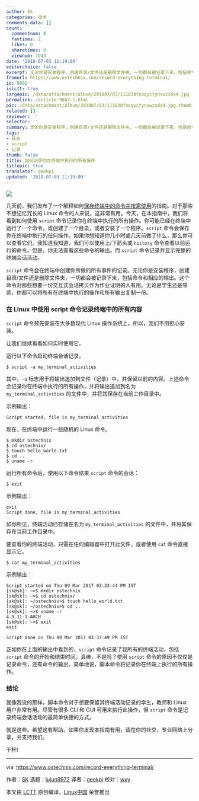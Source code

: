 ```yaml
---
author: Sk
categories: 技术
comments_data: []
count:
  commentnum: 0
  favtimes: 2
  likes: 0
  sharetimes: 0
  viewnum: 7043
date: '2018-07-03 11:19:00'
editorchoice: false
excerpt: 无论你是安装程序，创建目录/文件还是删除文件夹，一切都会被记录下来，包括命令和相应的输出。这个命令对那些想要一份交互式会话拷贝作为作业证明的人有用。无论是学生还是导师，你都可以将所有在终端中执行的操作和所有输出复制一份。
fromurl: https://www.ostechnix.com/record-everything-terminal/
id: 9802
islctt: true
largepic: /data/attachment/album/201807/03/111838fnoqyctynxwzxdx4.jpg
permalink: /article-9802-1.html
pic: /data/attachment/album/201807/03/111838fnoqyctynxwzxdx4.jpg.thumb.jpg
related: []
reviewer: ''
selector: ''
summary: 无论你是安装程序，创建目录/文件还是删除文件夹，一切都会被记录下来，包括命令和相应的输出。这个命令对那些想要一份交互式会话拷贝作为作业证明的人有用。无论是学生还是导师，你都可以将所有在终端中执行的操作和所有输出复制一份。
tags:
- 日志
- script
- 记录
thumb: false
title: 如何记录你在终端中执行的所有操作
titlepic: true
translator: geekpi
updated: '2018-07-03 11:19:00'
---
```


![](/data/attachment/album/201807/03/111838fnoqyctynxwzxdx4.jpg)


几天前，我们发布了一个解释如何[保存终端中的命令并按需使用](https://www.ostechnix.com/save-commands-terminal-use-demand/)的指南。对于那些不想记忆冗长的 Linux 命令的人来说，这非常有用。今天，在本指南中，我们将看到如何使用 `script` 命令记录你在终端中执行的所有操作。你可能已经在终端中运行了一个命令，或创建了一个目录，或者安装了一个程序。`script` 命令会保存你在终端中执行的任何操作。如果你想知道你几小时或几天前做了什么，那么你可以查看它们。我知道我知道，我们可以使用上/下箭头或 `history` 命令查看以前运行的命令。但是，你无法查看这些命令的输出。而 `script` 命令记录并显示完整的终端会话活动。


`script` 命令会在终端中创建你所做的所有事件的记录。无论你是安装程序，创建目录/文件还是删除文件夹，一切都会被记录下来，包括命令和相应的输出。这个命令对那些想要一份交互式会话拷贝作为作业证明的人有用。无论是学生还是导师，你都可以将所有在终端中执行的操作和所有输出复制一份。


### 在 Linux 中使用 script 命令记录终端中的所有内容


`script` 命令预先安装在大多数现代 Linux 操作系统上。所以，我们不用担心安装。


让我们继续看看如何实时使用它。


运行以下命令启动终端会话记录。



```
$ script -a my_terminal_activities

```

其中，`-a` 标志用于将输出追加到文件（记录）中，并保留以前的内容。上述命令会记录你在终端中执行的所有操作，并将输出追加到名为 `my_terminal_activities` 的文件中，并将其保存在当前工作目录中。


示例输出：



```
Script started, file is my_terminal_activities

```

现在，在终端中运行一些随机的 Linux 命令。



```
$ mkdir ostechnix
$ cd ostechnix/
$ touch hello_world.txt
$ cd ..
$ uname -r

```

运行所有命令后，使用以下命令结束 `script` 命令的会话：



```
$ exit

```

示例输出：



```
exit
Script done, file is my_terminal_activities

```

如你所见，终端活动已存储在名为 `my_terminal_activities` 的文件中，并将其保存在当前工作目录中。


要查看你的终端活动，只需在任何编辑器中打开此文件，或者使用 `cat` 命令直接显示它。



```
$ cat my_terminal_activities

```

示例输出：



```
Script started on Thu 09 Mar 2017 03:33:44 PM IST
[sk@sk]: ~>$ mkdir ostechnix
[sk@sk]: ~>$ cd ostechnix/
[sk@sk]: ~/ostechnix>$ touch hello_world.txt
[sk@sk]: ~/ostechnix>$ cd ..
[sk@sk]: ~>$ uname -r
4.9.11-1-ARCH
[sk@sk]: ~>$ exit
exit

Script done on Thu 09 Mar 2017 03:37:49 PM IST
```

正如你在上面的输出中看到的，`script` 命令记录了我所有的终端活动，包括 `script` 命令的开始和结束时间。真棒，不是吗？使用 `script` 命令的原因不仅仅是记录命令，还有命令的输出。简单地说，脚本命令将记录你在终端上执行的所有操作。


### 结论


就像我说的那样，脚本命令对于想要保留其终端活动记录的学生，教师和 Linux 用户非常有用。尽管有很多 CLI 和 GUI 可用来执行此操作，但 `script` 命令是记录终端会话活动的最简单快捷的方式。


就是这些。希望这有帮助。如果你发现本指南有用，请在你的社交，专业网络上分享，并支持我们。


干杯!




---


via: <https://www.ostechnix.com/record-everything-terminal/>


作者：[SK](https://www.ostechnix.com/author/sk/) 选题：[lujun9972](https://github.com/lujun9972) 译者：[geekpi](https://github.com/geekpi) 校对：[wxy](https://github.com/wxy)


本文由 [LCTT](https://github.com/LCTT/TranslateProject) 原创编译，[Linux中国](https://linux.cn/) 荣誉推出